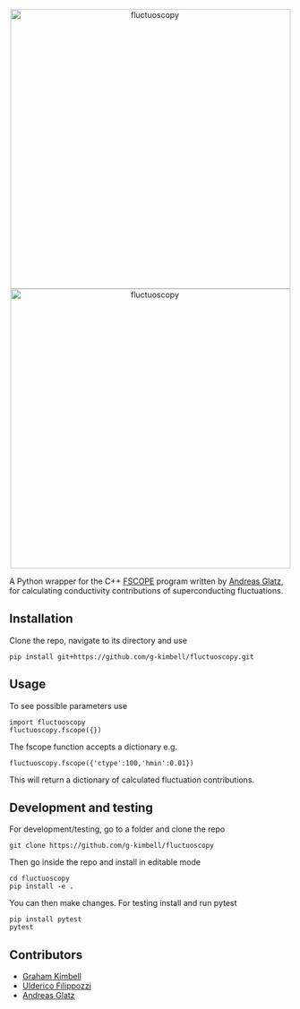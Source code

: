 <p align="center">
  <img src="https://github.com/user-attachments/assets/d2d4424c-d948-4aca-ab86-12e0b3c4638e#gh-light-mode-only" width="500" align="center" alt="fluctuoscopy">
  <img src="https://github.com/user-attachments/assets/16b4d081-529d-4018-b4d8-a9f12614231c#gh-dark-mode-only" width="500" align="center" alt="fluctuoscopy">
</p>

A Python wrapper for the C++ [FSCOPE](https://github.com/andreasglatz/FSCOPE) program written by [Andreas Glatz](https://github.com/andreasglatz), for calculating conductivity contributions of superconducting fluctuations.

## Installation

Clone the repo, navigate to its directory and use
```
pip install git+https://github.com/g-kimbell/fluctuoscopy.git
```

## Usage

To see possible parameters use
```
import fluctuoscopy
fluctuoscopy.fscope({})
```
The fscope function accepts a dictionary e.g.
```
fluctuoscopy.fscope({'ctype':100,'hmin':0.01})
```
This will return a dictionary of calculated fluctuation contributions.

## Development and testing

For development/testing, go to a folder and clone the repo
```
git clone https://github.com/g-kimbell/fluctuoscopy
```
Then go inside the repo and install in editable mode
```
cd fluctuoscopy
pip install -e .
```
You can then make changes. For testing install and run pytest
```
pip install pytest
pytest
```

## Contributors

- [Graham Kimbell](https://github.com/g-kimbell)
- [Ulderico Filippozzi](https://github.com/ufilippozzi)
- [Andreas Glatz](https://github.com/andreasglatz)
